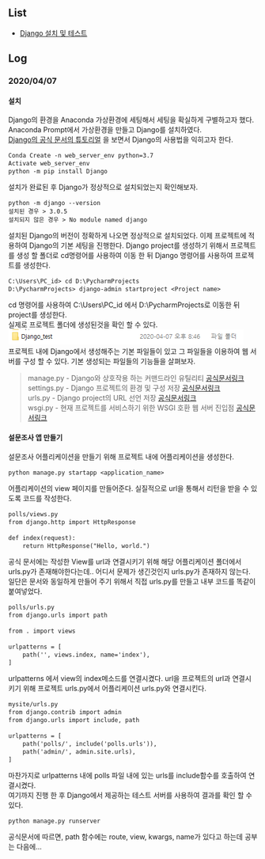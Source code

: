 ## List
* [Django 설치 및 테스트]()

## Log
### 2020/04/07
#### 설치
Django의 환경을 Anaconda 가상환경에 세팅해서 세팅을 확실하게 구별하고자 했다.
Anaconda Prompt에서 가상환경을 만들고 Django를 설치하였다.  
[Django의 공식 문서의 튜토리얼](https://docs.djangoproject.com/ko/3.0/intro/install/)
을 보면서 Django의 사용법을 익히고자 한다.
```
Conda Create -n web_server_env python=3.7
Activate web_server_env
python -m pip install Django
```
설치가 완료된 후 Django가 정상적으로 설치되었는지 확인해보자.  
```
python -m django --version
설치된 경우 > 3.0.5
설치되지 않은 경우 > No module named django 
```
설치된 Django의 버전이 정확하게 나오면 정상적으로 설치되었다. 이제 
프로젝트에 적용하여 Django의 기본 세팅을 진행한다.
Django project를 생성하기 위해서 프로젝트를 생성 할 폴더로 cd명령어를 사용하여 이동 한 뒤 Django 명령어를 사용하여 프로젝트를 생성한다.  
```
C:\Users\PC_id> cd D:\PycharmProjects
D:\PycharmProjects> django-admin startproject <Project name>
```
cd 명령어를 사용하여 C:\Users\PC_id 에서 D:\PycharmProjects로 이동한 뒤 project를 생성한다.  
실제로 프로젝트 폴더에 생성된것을 확인 할 수 있다.  
![생성된 프로젝트 확인](img/create_django_project.PNG)  
프로젝트 내에 Django에서 생성해주는 기본 파일들이 있고 그 파일들을 이용하여 웹 서버를 구성 할 수  있다.
기본 생성되는 파일들의 기능들을 살펴보자.  
> manage.py - Django와 상호작용 하는 커맨드라인 유틸리티 [공식문서링크](https://docs.djangoproject.com/ko/3.0/ref/django-admin/)    
> settings.py - Django 프로젝트의 환경 및 구성 저장 [공식문서링크](https://docs.djangoproject.com/ko/3.0/topics/settings/)  
> urls.py - Django project의 URL 선언 저장 [공식문서링크](https://docs.djangoproject.com/ko/3.0/topics/http/urls/)  
> wsgi.py - 현재 프로젝트를 서비스하기 위한 WSGI 호환 웹 서버 진입점 [공식문서링크](https://docs.djangoproject.com/ko/3.0/howto/deployment/wsgi/)  

#### 설문조사 앱 만들기
설문조사 어플리케이션을 만들기 위해 프로젝트 내에 어플리케이션을 생성한다.
```
python manage.py startapp <application_name>
```
어플리케이션의 view 페이지를 만들어준다. 실질적으로 url을 통해서 리턴을 받을 수 있도록 코드를 작성한다.
```
polls/views.py
from django.http import HttpResponse

def index(request):
    return HttpResponse("Hello, world.")
```
공식 문서에는 작성한 View를 url과 연결시키기 위해 해당 어플리케이션 폴더에서 urls.py가 존재해야한다는데.. 어디서 문제가 생긴것인지 urls.py가 존재하지 않는다.
일단은 문서와 동일하게 만들어 주기 위해서 직접 urls.py를 만들고 내부 코드를 똑같이 붙여넣었다.
```
polls/urls.py
from django.urls import path

from . import views

urlpatterns = [
    path('', views.index, name='index'),
]
```
urlpatterns 에서 view의 index메소드를 연결시켰다. 
url을 프로젝트의 url과 연결시키기 위해 프로젝트 urls.py에서 어플리케이션 urls.py와 연결시킨다. 
```
mysite/urls.py
from django.contrib import admin
from django.urls import include, path

urlpatterns = [
    path('polls/', include('polls.urls')),
    path('admin/', admin.site.urls),
]
``` 
마찬가지로 urlpatterns 내에 polls 파일 내에 있는 urls를 include함수를 호출하여 연결시켰다.   
여기까지 진행 한 후 Django에서 제공하는 테스트 서버를 사용하여 결과를 확인 할 수 있다.
```
python manage.py runserver
```
공식문서에 따르면, path 함수에는 route, view, kwargs, name가 있다고 하는데 공부는 다음에...